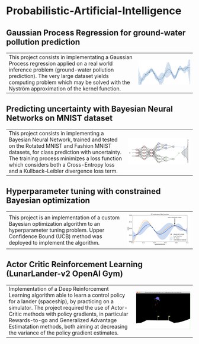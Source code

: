 # Probabilistic-Artificial-Intelligence

## Gaussian Process Regression for ground-water pollution prediction
  
  <table>
  <tr>
    <td>
      This project consists in implementating a Gaussian Process regression applied on a real world inference problem (ground-water pollution prediction). The very large dataset yields computing problem which may be solved with the Nyström approximation of the kernel function.
    </td>
    <td>
      <img src="Images/image1.png" alt="Image" width="100%">
    </td>
  </tr>
</table>



## Predicting uncertainty with Bayesian Neural Networks on MNIST dataset


 <table>
  <tr>
    <td>
      This project consists in implementing a Bayesian Neural Network, trained and tested on the Rotated MNIST and Fashion MNIST datasets, for class prediction with uncertainty. The training process minimizes a loss function which considers both a Cross-Entropy loss and a Kullback–Leibler divergence loss term. 
    </td>
    <td>
      <img src="Images/image2" alt="Image" width="1500">
    </td>
  </tr>
</table>


## Hyperparameter tuning with constrained Bayesian optimization


<table>
  <tr>
    <td>
      This project is an implementation of a custom Bayesian optimization algorithm to an hyperparameter tuning problem. Upper Confidence Bound (UCB) method was deployed to implement the algorithm. 
    </td>
    <td>
      <img src="Images/image3.png" alt="Image" width="100%">
    </td>
  </tr>
</table>


## Actor Critic Reinforcement Learning (LunarLander-v2 OpenAI Gym)

<table>
  <tr>
    <td>
      Implementation of a Deep Reinforcement Learning algorithm able to learn a control policy for a lander (spaceship), by practicing on a simulator. The project required the use of Actor-Critic methods with policy gradients, in particular Rewards-to-go and Generalized Advantage Estimatation methods, both aiming at decreasing the variance of the policy gradient estimates.
    </td>
    <td>
      <img src="Images/image4" alt="Image" width="1500">
    </td>
  </tr>
</table>


